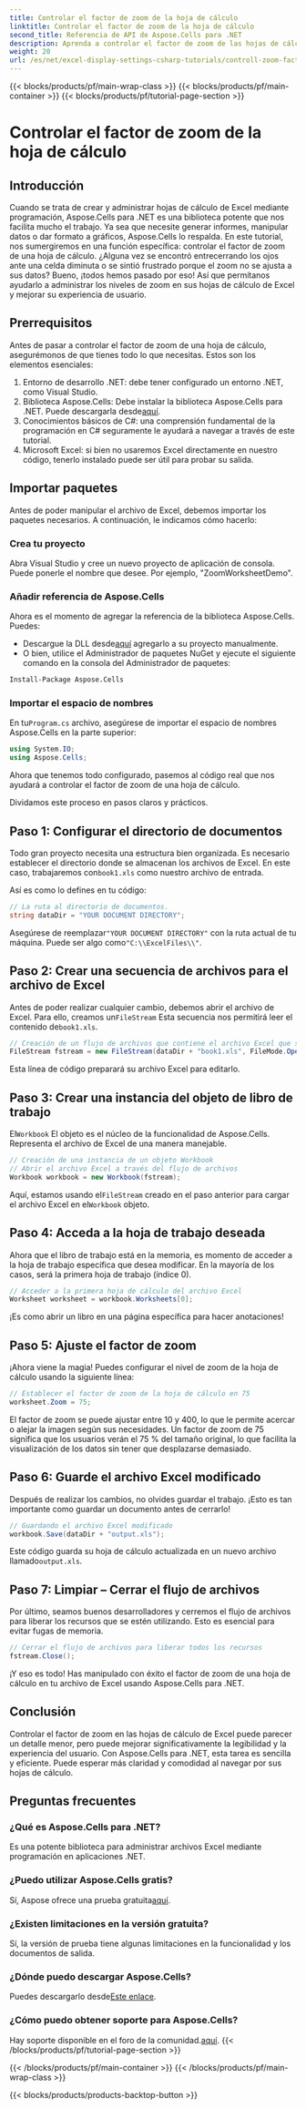 ```yaml
---
title: Controlar el factor de zoom de la hoja de cálculo
linktitle: Controlar el factor de zoom de la hoja de cálculo
second_title: Referencia de API de Aspose.Cells para .NET
description: Aprenda a controlar el factor de zoom de las hojas de cálculo de Excel mediante Aspose.Cells para .NET en sencillos pasos. Mejore la legibilidad de sus hojas de cálculo.
weight: 20
url: /es/net/excel-display-settings-csharp-tutorials/controll-zoom-factor-of-worksheet/
---
```


{{< blocks/products/pf/main-wrap-class >}}
{{< blocks/products/pf/main-container >}}
{{< blocks/products/pf/tutorial-page-section >}}

# Controlar el factor de zoom de la hoja de cálculo

## Introducción

Cuando se trata de crear y administrar hojas de cálculo de Excel mediante programación, Aspose.Cells para .NET es una biblioteca potente que nos facilita mucho el trabajo. Ya sea que necesite generar informes, manipular datos o dar formato a gráficos, Aspose.Cells lo respalda. En este tutorial, nos sumergiremos en una función específica: controlar el factor de zoom de una hoja de cálculo. ¿Alguna vez se encontró entrecerrando los ojos ante una celda diminuta o se sintió frustrado porque el zoom no se ajusta a sus datos? Bueno, ¡todos hemos pasado por eso! Así que permítanos ayudarlo a administrar los niveles de zoom en sus hojas de cálculo de Excel y mejorar su experiencia de usuario.

## Prerrequisitos

Antes de pasar a controlar el factor de zoom de una hoja de cálculo, asegurémonos de que tienes todo lo que necesitas. Estos son los elementos esenciales:

1. Entorno de desarrollo .NET: debe tener configurado un entorno .NET, como Visual Studio.
2.  Biblioteca Aspose.Cells: Debe instalar la biblioteca Aspose.Cells para .NET. Puede descargarla desde[aquí](https://releases.aspose.com/cells/net/).
3. Conocimientos básicos de C#: una comprensión fundamental de la programación en C# seguramente le ayudará a navegar a través de este tutorial.
4. Microsoft Excel: si bien no usaremos Excel directamente en nuestro código, tenerlo instalado puede ser útil para probar su salida.

## Importar paquetes

Antes de poder manipular el archivo de Excel, debemos importar los paquetes necesarios. A continuación, le indicamos cómo hacerlo:

### Crea tu proyecto

Abra Visual Studio y cree un nuevo proyecto de aplicación de consola. Puede ponerle el nombre que desee. Por ejemplo, "ZoomWorksheetDemo".

### Añadir referencia de Aspose.Cells

Ahora es el momento de agregar la referencia de la biblioteca Aspose.Cells. Puedes:

-  Descargue la DLL desde[aquí](https://releases.aspose.com/cells/net/) agregarlo a su proyecto manualmente.
- O bien, utilice el Administrador de paquetes NuGet y ejecute el siguiente comando en la consola del Administrador de paquetes:

```bash
Install-Package Aspose.Cells
```

### Importar el espacio de nombres

 En tu`Program.cs` archivo, asegúrese de importar el espacio de nombres Aspose.Cells en la parte superior:

```csharp
using System.IO;
using Aspose.Cells;
```

Ahora que tenemos todo configurado, pasemos al código real que nos ayudará a controlar el factor de zoom de una hoja de cálculo.

Dividamos este proceso en pasos claros y prácticos.

## Paso 1: Configurar el directorio de documentos

 Todo gran proyecto necesita una estructura bien organizada. Es necesario establecer el directorio donde se almacenan los archivos de Excel. En este caso, trabajaremos con`book1.xls` como nuestro archivo de entrada.

Así es como lo defines en tu código:

```csharp
// La ruta al directorio de documentos.
string dataDir = "YOUR DOCUMENT DIRECTORY";
```

 Asegúrese de reemplazar`"YOUR DOCUMENT DIRECTORY"` con la ruta actual de tu máquina. Puede ser algo como`"C:\\ExcelFiles\\"`.

## Paso 2: Crear una secuencia de archivos para el archivo de Excel

 Antes de poder realizar cualquier cambio, debemos abrir el archivo de Excel. Para ello, creamos un`FileStream` Esta secuencia nos permitirá leer el contenido de`book1.xls`.

```csharp
// Creación de un flujo de archivos que contiene el archivo Excel que se va a abrir
FileStream fstream = new FileStream(dataDir + "book1.xls", FileMode.Open);
```

Esta línea de código preparará su archivo Excel para editarlo.

## Paso 3: Crear una instancia del objeto de libro de trabajo

 El`Workbook` El objeto es el núcleo de la funcionalidad de Aspose.Cells. Representa el archivo de Excel de una manera manejable.

```csharp
// Creación de una instancia de un objeto Workbook
// Abrir el archivo Excel a través del flujo de archivos
Workbook workbook = new Workbook(fstream);
```

 Aquí, estamos usando el`FileStream` creado en el paso anterior para cargar el archivo Excel en el`Workbook` objeto.

## Paso 4: Acceda a la hoja de trabajo deseada

Ahora que el libro de trabajo está en la memoria, es momento de acceder a la hoja de trabajo específica que desea modificar. En la mayoría de los casos, será la primera hoja de trabajo (índice 0).

```csharp
// Acceder a la primera hoja de cálculo del archivo Excel
Worksheet worksheet = workbook.Worksheets[0];
```

¡Es como abrir un libro en una página específica para hacer anotaciones!

## Paso 5: Ajuste el factor de zoom

¡Ahora viene la magia! Puedes configurar el nivel de zoom de la hoja de cálculo usando la siguiente línea:

```csharp
// Establecer el factor de zoom de la hoja de cálculo en 75
worksheet.Zoom = 75;
```

El factor de zoom se puede ajustar entre 10 y 400, lo que le permite acercar o alejar la imagen según sus necesidades. Un factor de zoom de 75 significa que los usuarios verán el 75 % del tamaño original, lo que facilita la visualización de los datos sin tener que desplazarse demasiado.

## Paso 6: Guarde el archivo Excel modificado

Después de realizar los cambios, no olvides guardar el trabajo. ¡Esto es tan importante como guardar un documento antes de cerrarlo!

```csharp
// Guardando el archivo Excel modificado
workbook.Save(dataDir + "output.xls");
```

 Este código guarda su hoja de cálculo actualizada en un nuevo archivo llamado`output.xls`. 

## Paso 7: Limpiar – Cerrar el flujo de archivos

Por último, seamos buenos desarrolladores y cerremos el flujo de archivos para liberar los recursos que se estén utilizando. Esto es esencial para evitar fugas de memoria.

```csharp
// Cerrar el flujo de archivos para liberar todos los recursos
fstream.Close();
```

¡Y eso es todo! Has manipulado con éxito el factor de zoom de una hoja de cálculo en tu archivo de Excel usando Aspose.Cells para .NET.

## Conclusión

Controlar el factor de zoom en las hojas de cálculo de Excel puede parecer un detalle menor, pero puede mejorar significativamente la legibilidad y la experiencia del usuario. Con Aspose.Cells para .NET, esta tarea es sencilla y eficiente. Puede esperar más claridad y comodidad al navegar por sus hojas de cálculo.

## Preguntas frecuentes

### ¿Qué es Aspose.Cells para .NET?
Es una potente biblioteca para administrar archivos Excel mediante programación en aplicaciones .NET.

### ¿Puedo utilizar Aspose.Cells gratis?
 Sí, Aspose ofrece una prueba gratuita[aquí](https://releases.aspose.com/).

### ¿Existen limitaciones en la versión gratuita?
Sí, la versión de prueba tiene algunas limitaciones en la funcionalidad y los documentos de salida.

### ¿Dónde puedo descargar Aspose.Cells?
 Puedes descargarlo desde[Este enlace](https://releases.aspose.com/cells/net/).

### ¿Cómo puedo obtener soporte para Aspose.Cells?
 Hay soporte disponible en el foro de la comunidad.[aquí](https://forum.aspose.com/c/cells/9).
{{< /blocks/products/pf/tutorial-page-section >}}

{{< /blocks/products/pf/main-container >}}
{{< /blocks/products/pf/main-wrap-class >}}

{{< blocks/products/products-backtop-button >}}
